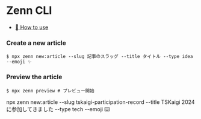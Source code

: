 <!-- @format -->

# Zenn CLI

-   [📘 How to use](https://zenn.dev/zenn/articles/zenn-cli-guide)

### Create a new article

```
$ npx zenn new:article --slug 記事のスラッグ --title タイトル --type idea --emoji ✨
```

### Preview the article

```
$ npx zenn preview # プレビュー開始
```
npx zenn new:article --slug tskaigi-participation-record --title TSKaigi 2024に参加してきました --type tech --emoji ⌨️